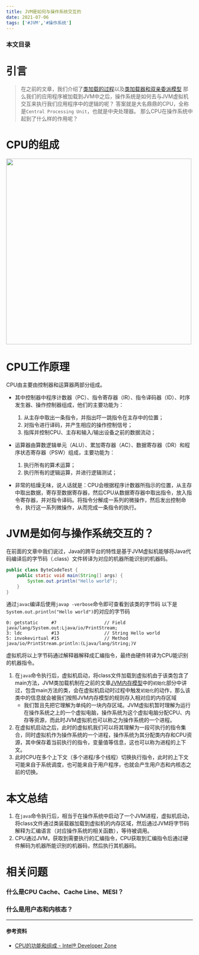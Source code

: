 ```yaml
---
title: JVM是如何与操作系统交互的
date: 2021-07-06
tags: ['#JVM','#操作系统']
---
```


### 本文目录
<!-- toc -->

# 引言
> 在之前的文章，我们介绍了[类加载的过程](https://imchenway.com/2021/07/01/JVM-类加载机制/)以及[类加载器和双亲委派模型](https://imchenway.com/2021/07/02/JVM-类加载器与双亲委派模型/)
> 那么我们的应用程序被加载到JVM中之后，操作系统是如何去与JVM虚拟机交互来执行我们应用程序中的逻辑的呢？
> 答案就是大名鼎鼎的CPU，全称是`Central Processing Unit`，也就是中央处理器。
> 那么CPU在操作系统中起到了什么样的作用呢？

# CPU的组成
<img src="/images/posts/CPU组成图.jpeg" width="500px" />

# CPU工作原理
CPU由主要由控制器和运算器两部分组成。
- 其中控制器中程序计数器（PC）、指令寄存器（IR）、指令译码器（ID）、时序发生器、操作控制器组成，他们的主要功能为：
  1. 从主存中取出一条指令，并指出吓一跳指令在主存中的位置；
  2. 对指令进行译码，并产生相应的操作控制信号；
  3. 指挥并控制CPU、主存和输入/输出设备之前的数据流动；
- 运算器由算数逻辑单元（ALU）、累加寄存器（AC）、数据寄存器（DR）和程序状态寄存器（PSW）组成，主要功能为：
  1. 执行所有的算术运算；
  2. 执行所有的逻辑运算，并进行逻辑测试；

- 非常的枯燥无味，说人话就是：CPU会根据程序计数器所指示的位置，从主存中取出数据，寄存至数据寄存器，然后CPU从数据寄存器中取出指令，放入指令寄存器，并对指令译码。将指令分解成一系列的微操作，然后发出控制命令，执行这一系列微操作，从而完成一条指令的执行。

# JVM是如何与操作系统交互的？
在前面的文章中我们说过，Java的跨平台的特性是基于JVM虚拟机能够将Java代码编译后的字节码（.class）文件转译为对应的机器所能识别的机器码。
```java
public class ByteCodeTest {
    public static void main(String[] args) {
        System.out.println("Hello world");
    }
}
```
通过`javac`编译后使用`javap -verbose`命令即可查看到该类的字节码
以下是`System.out.println("Hello world")`的对应的字节码
```
0: getstatic     #7                  // Field java/lang/System.out:Ljava/io/PrintStream;
3: ldc           #13                 // String Hello world
5: invokevirtual #15                 // Method java/io/PrintStream.println:(Ljava/lang/String;)V
```
虚拟机将以上字节码通过解释器解释成汇编指令，最终由硬件转译为CPU能识别的机器指令。

1. 在`java`命令执行后，虚拟机启动，将class文件加载到虚拟机由于该类包含了main方法，JVM类加载机制在之前的文章[JVM内存模型](https://imchenway.com/2021/07/01/JVM-类加载机制/)中的`初始化`部分中讲过，包含main方法的类，会在虚拟机启动时过程中触发`初始化`的动作，那么该类中的信息就会被我们按照JVM内存模型的规则存入相对应的内存区域
   - 我们暂且先把它理解为单纯的一块内存区域。JVM虚拟机暂时理解为运行在操作系统之上的一个虚拟电脑，操作系统为这个虚拟电脑分配CPU、内存等资源，而此时JVM虚拟机也可以称之为操作系统的一个进程。
2. 在虚拟机启动之后，此时的虚拟机我们可以将其理解为一段可执行的指令集合，同时虚拟机作为操作系统的一个进程，操作系统为其分配类内存和CPU资源，其中保存着当前执行的指令，变量值等信息，这也可以称为进程的上下文。
3. 此时CPU在多个上下文（多个进程/多个线程）切换执行指令，此时的上下文可能来自于系统调度，也可能来自于用户程序，也就会产生用户态和内核态之前的切换。

# 本文总结
1. 在`java`命令执行后，相当于在操作系统中启动了一个JVM进程，虚拟机启动，将class文件通过类装载器加载到虚拟机的内存区域，然后通过JVM将字节码解释为汇编语言（对应操作系统的相关函数），等待被调用。
2. CPU通过JVM，获取到需要执行的汇编指令，CPU获取到汇编指令后通过硬件解码为机器所能识别的机器码，然后执行其机器码。

# 相关问题
### 什么是CPU Cache、Cache Line、MESI？
### 什么是用户态和内核态？

---
#### 参考资料
- [CPU的功能和组成 - Intel® Developer Zone](https://software.intel.com/content/www/cn/zh/develop/articles/book-processor-architecture_cpu_function_and_composition.html)